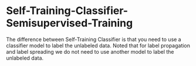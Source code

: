 # Self-Training-Classifier-Semisupervised-Training
The difference between Self-Training Classifier is that you need to use a classifier model to label the unlabeled data. Noted that for label propagation and label spreading we do not need to use another model to label the unlabeled data.
